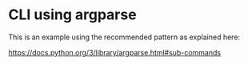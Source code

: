 # CLI using argparse

This is an example using the recommended pattern as explained here:

https://docs.python.org/3/library/argparse.html#sub-commands

